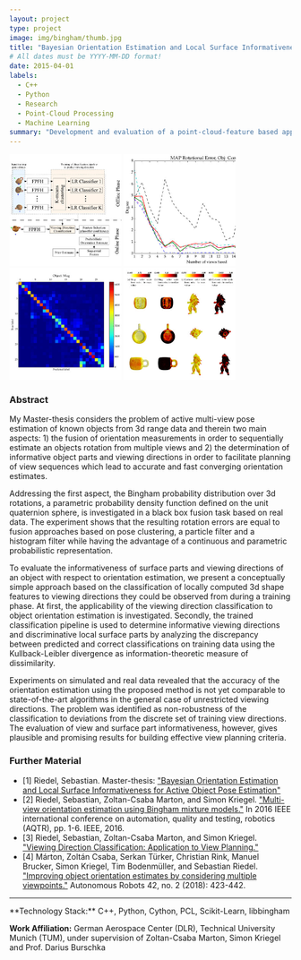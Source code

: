 ```yaml
---
layout: project
type: project
image: img/bingham/thumb.jpg
title: "Bayesian Orientation Estimation and Local Surface Informativeness for Active Object Pose Estimation"
# All dates must be YYYY-MM-DD format!
date: 2015-04-01
labels:
  - C++
  - Python
  - Research
  - Point-Cloud Processing
  - Machine Learning
summary: "Development and evaluation of a point-cloud-feature based approach to recursive (multi-view), probabilistic 3d orientation estimation of objects using Bingham mixture models."
---
```


<div class="text-center p-4">
  <img width="200px" class="img-thumbnail" src="../img/bingham/overview.jpg">
  <img width="200px" class="img-thumbnail" src="../img/bingham/fusion.jpg">
  <img width="200px" class="img-thumbnail" src="../img/bingham/confusion.jpg">
  <img width="200px" class="img-thumbnail" src="../img/bingham/score.jpg">
</div>

### Abstract

My Master-thesis considers the problem of active multi-view pose estimation of known objects from 3d range data and therein two main aspects: 1) the fusion of orientation measurements in order to sequentially estimate an objects rotation from multiple views and 2) the determination of informative object parts and viewing directions in order to facilitate planning of view sequences which lead to accurate and fast converging orientation estimates.

Addressing the first aspect, the Bingham probability distribution over 3d rotations, a parametric probability density function defined on the unit quaternion sphere, is investigated in a black box fusion task based on real data. The experiment shows that the resulting rotation errors are equal to fusion approaches based on pose clustering, a particle filter and a histogram filter while having the advantage of a continuous and parametric probabilistic representation.

To evaluate the informativeness of surface parts and viewing directions of an object with respect to orientation estimation, we present a conceptually simple approach based on the classification of locally computed 3d shape features to viewing directions they could be observed from during a training phase. At first, the applicability of the viewing direction classification to object orientation estimation is investigated. Secondly, the trained classification pipeline is used to determine informative viewing directions and discriminative local surface parts by analyzing the discrepancy between predicted and correct classifications on training data using the Kullback-Leibler divergence as information-theoretic measure of dissimilarity.

Experiments on simulated and real data revealed that the accuracy of the orientation estimation using the proposed method is not yet comparable to state-of-the-art algorithms in the general case of unrestricted viewing directions. The problem was identified as non-robustness of the classification to deviations from the discrete set of training view directions. The evaluation of view and surface part informativeness, however, gives plausible and promising results for building effective view planning criteria.

### Further Material
- [1] Riedel, Sebastian. Master-thesis: <a href="https://drive.google.com/open?id=1Jmj9WT3hGdlxXyPxH9vpFlyxfkus3mEV">"Bayesian Orientation Estimation and Local Surface Informativeness for Active Object Pose Estimation"</a>
- [2] Riedel, Sebastian, Zoltan-Csaba Marton, and Simon Kriegel. <a href="https://ieeexplore.ieee.org/abstract/document/7501381">"Multi-view orientation estimation using Bingham mixture models."</a> In 2016 IEEE international conference on automation, quality and testing, robotics (AQTR), pp. 1-6. IEEE, 2016.
- [3] Riedel, Sebastian, Zoltan-Csaba Marton, and Simon Kriegel. <a href="https://pdfs.semanticscholar.org/8046/a157adef94c4ad3c85935a6defd20c88a432.pdf">"Viewing Direction Classification: Application to View Planning."</a>
- [4] Márton, Zoltán Csaba, Serkan Türker, Christian Rink, Manuel Brucker, Simon Kriegel, Tim Bodenmüller, and Sebastian Riedel. <a href="https://link.springer.com/article/10.1007/s10514-017-9633-1">"Improving object orientation estimates by considering multiple viewpoints."</a> Autonomous Robots 42, no. 2 (2018): 423-442.

<hr>
**Technology Stack:** C++, Python, Cython, PCL, Scikit-Learn, libbingham

**Work Affiliation:** German Aerospace Center (DLR), Technical University Munich (TUM), under supervision of Zoltan-Csaba Marton, Simon Kriegel and Prof. Darius Burschka
